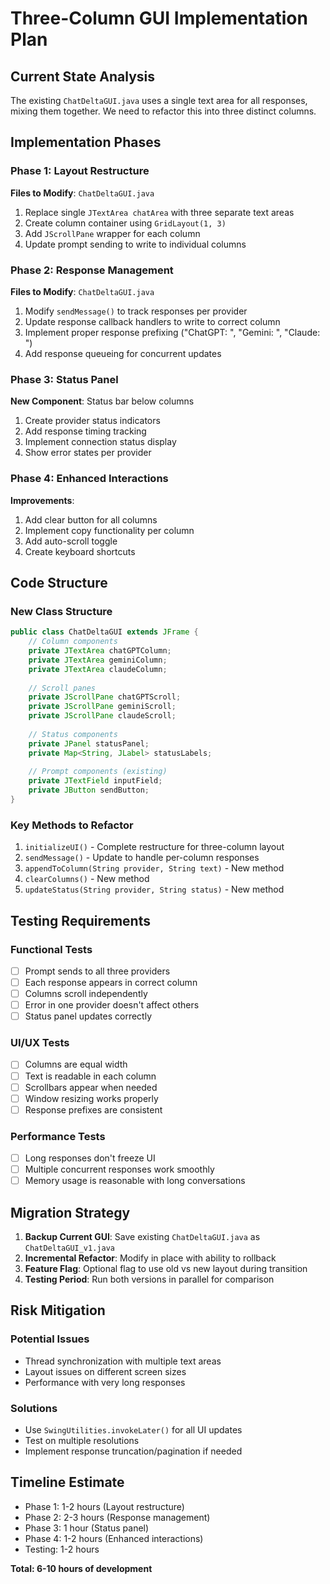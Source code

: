 # Three-Column GUI Implementation Plan

## Current State Analysis
The existing `ChatDeltaGUI.java` uses a single text area for all responses, mixing them together. We need to refactor this into three distinct columns.

## Implementation Phases

### Phase 1: Layout Restructure
**Files to Modify**: `ChatDeltaGUI.java`

1. Replace single `JTextArea chatArea` with three separate text areas
2. Create column container using `GridLayout(1, 3)`
3. Add `JScrollPane` wrapper for each column
4. Update prompt sending to write to individual columns

### Phase 2: Response Management
**Files to Modify**: `ChatDeltaGUI.java`

1. Modify `sendMessage()` to track responses per provider
2. Update response callback handlers to write to correct column
3. Implement proper response prefixing ("ChatGPT: ", "Gemini: ", "Claude: ")
4. Add response queueing for concurrent updates

### Phase 3: Status Panel
**New Component**: Status bar below columns

1. Create provider status indicators
2. Add response timing tracking
3. Implement connection status display
4. Show error states per provider

### Phase 4: Enhanced Interactions
**Improvements**:

1. Add clear button for all columns
2. Implement copy functionality per column
3. Add auto-scroll toggle
4. Create keyboard shortcuts

## Code Structure

### New Class Structure
```java
public class ChatDeltaGUI extends JFrame {
    // Column components
    private JTextArea chatGPTColumn;
    private JTextArea geminiColumn;
    private JTextArea claudeColumn;
    
    // Scroll panes
    private JScrollPane chatGPTScroll;
    private JScrollPane geminiScroll;
    private JScrollPane claudeScroll;
    
    // Status components
    private JPanel statusPanel;
    private Map<String, JLabel> statusLabels;
    
    // Prompt components (existing)
    private JTextField inputField;
    private JButton sendButton;
}
```

### Key Methods to Refactor
1. `initializeUI()` - Complete restructure for three-column layout
2. `sendMessage()` - Update to handle per-column responses
3. `appendToColumn(String provider, String text)` - New method
4. `clearColumns()` - New method
5. `updateStatus(String provider, String status)` - New method

## Testing Requirements

### Functional Tests
- [ ] Prompt sends to all three providers
- [ ] Each response appears in correct column
- [ ] Columns scroll independently
- [ ] Error in one provider doesn't affect others
- [ ] Status panel updates correctly

### UI/UX Tests
- [ ] Columns are equal width
- [ ] Text is readable in each column
- [ ] Scrollbars appear when needed
- [ ] Window resizing works properly
- [ ] Response prefixes are consistent

### Performance Tests
- [ ] Long responses don't freeze UI
- [ ] Multiple concurrent responses work smoothly
- [ ] Memory usage is reasonable with long conversations

## Migration Strategy

1. **Backup Current GUI**: Save existing `ChatDeltaGUI.java` as `ChatDeltaGUI_v1.java`
2. **Incremental Refactor**: Modify in place with ability to rollback
3. **Feature Flag**: Optional flag to use old vs new layout during transition
4. **Testing Period**: Run both versions in parallel for comparison

## Risk Mitigation

### Potential Issues
- Thread synchronization with multiple text areas
- Layout issues on different screen sizes
- Performance with very long responses

### Solutions
- Use `SwingUtilities.invokeLater()` for all UI updates
- Test on multiple resolutions
- Implement response truncation/pagination if needed

## Timeline Estimate
- Phase 1: 1-2 hours (Layout restructure)
- Phase 2: 2-3 hours (Response management)
- Phase 3: 1 hour (Status panel)
- Phase 4: 1-2 hours (Enhanced interactions)
- Testing: 1-2 hours

**Total: 6-10 hours of development**
